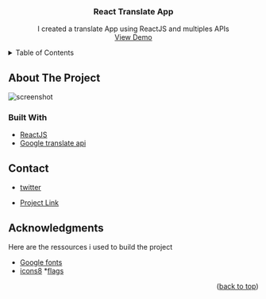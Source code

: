 <div id="top"></div>

<!-- PROJECT LOGO -->
<br />
<div align="center">
  
  <h3 align="center">React Translate App</h3>

  <p align="center">
        I created a translate App using ReactJS and  multiples APIs
    <br />
    <a href="https://itranslate.vercel.app/">View Demo</a>
  </p>
</div>


<!-- TABLE OF CONTENTS -->
<details>
  <summary>Table of Contents</summary>
  <ol>
    <li>
      <a href="#about-the-project">About The Project</a>
      <ul>
        <li><a href="#built-with">Built With</a></li>
      </ul>
    </li>
    <li><a href="#contact">Contact</a></li>
    <li><a href="#acknowledgments">Acknowledgments</a></li>
  </ol>
</details>



<!-- ABOUT THE PROJECT -->
## About The Project

![screenshot](screenshots/screen1.png)

### Built With


* [ReactJS](https://reactjs.org/)
* [Google translate api](https://rapidapi.com/googlecloud/api/google-translate1/)


<!-- CONTACT -->
## Contact

* [twitter](https://twitter.com/Jean_M_____I)

* [Project Link](https://github.com/J0SUKE/GIPHY-site-vitrine)



<!-- ACKNOWLEDGMENTS -->
## Acknowledgments

Here are the ressources i used to build the project

* [Google fonts](https://fonts.google.com/)
* [icons8](https://icons8.com/icons/)
*[flags](https://restcountries.com/)

<p align="right">(<a href="#top">back to top</a>)</p>
